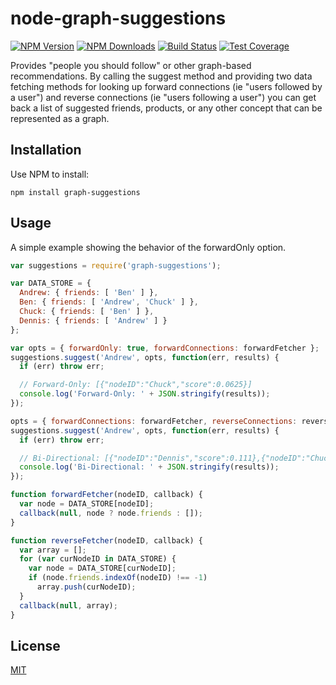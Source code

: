 # node-graph-suggestions

[![NPM Version][npm-image]][npm-url]
[![NPM Downloads][downloads-image]][downloads-url]
[![Build Status][travis-image]][travis-url]
[![Test Coverage][coveralls-image]][coveralls-url]

Provides "people you should follow" or other graph-based recommendations. By 
calling the suggest method and providing two data fetching methods for looking 
up forward connections (ie "users followed by a user") and reverse connections 
(ie "users following a user") you can get back a list of suggested friends, 
products, or any other concept that can be represented as a graph.

## Installation ##

Use NPM to install:

    npm install graph-suggestions

## Usage ##

A simple example showing the behavior of the forwardOnly option.

```javascript
var suggestions = require('graph-suggestions');

var DATA_STORE = {
  Andrew: { friends: [ 'Ben' ] },
  Ben: { friends: [ 'Andrew', 'Chuck' ] },
  Chuck: { friends: [ 'Ben' ] },
  Dennis: { friends: [ 'Andrew' ] }
};

var opts = { forwardOnly: true, forwardConnections: forwardFetcher };
suggestions.suggest('Andrew', opts, function(err, results) {
  if (err) throw err;

  // Forward-Only: [{"nodeID":"Chuck","score":0.0625}]
  console.log('Forward-Only: ' + JSON.stringify(results));
});

opts = { forwardConnections: forwardFetcher, reverseConnections: reverseFetcher };
suggestions.suggest('Andrew', opts, function(err, results) {
  if (err) throw err;

  // Bi-Directional: [{"nodeID":"Dennis","score":0.111},{"nodeID":"Chuck","score":0.0417}]
  console.log('Bi-Directional: ' + JSON.stringify(results));
});

function forwardFetcher(nodeID, callback) {
  var node = DATA_STORE[nodeID];
  callback(null, node ? node.friends : []);
}

function reverseFetcher(nodeID, callback) {
  var array = [];
  for (var curNodeID in DATA_STORE) {
    var node = DATA_STORE[curNodeID];
    if (node.friends.indexOf(nodeID) !== -1)
      array.push(curNodeID);
  }
  callback(null, array);
}
```

## License

[MIT](LICENSE)

[npm-image]: https://img.shields.io/npm/v/connect-graphql.svg?style=flat
[npm-url]: https://npmjs.org/package/connect-graphql
[travis-image]: https://img.shields.io/travis/jhurliman/connect-graphql.svg?style=flat
[travis-url]: https://travis-ci.org/jhurliman/connect-graphql
[coveralls-image]: https://img.shields.io/coveralls/jhurliman/connect-graphql.svg?style=flat
[coveralls-url]: https://coveralls.io/r/jhurliman/connect-graphql?branch=master
[downloads-image]: https://img.shields.io/npm/dm/connect-graphql.svg?style=flat
[downloads-url]: https://npmjs.org/package/connect-graphql